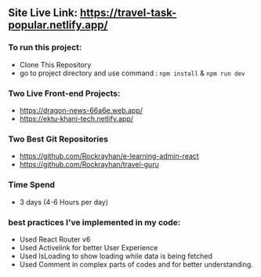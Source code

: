 ## Site Live Link: https://travel-task-popular.netlify.app/

### To run this project:
* Clone This Repository
* go to project directory and use command : `npm install` & ` npm run dev `


### Two Live Front-end Projects: 
* https://dragon-news-66a6e.web.app/
* https://ektu-khani-tech.netlify.app/


### Two Best Git Repositories
* https://github.com/Rockrayhan/e-learning-admin-react
* https://github.com/Rockrayhan/travel-guru

### Time Spend
*  3 days (4-6 Hours per day)

### best practices I've implemented in my code:
* Used React Router v6 
* Used Activelink for better User Experience
* Used IsLoading to show loading while data is being fetched
* Used Comment in complex parts of codes and for better understanding.





